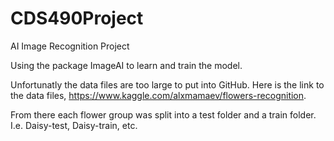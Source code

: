 # CDS490Project
AI Image Recognition Project

Using the package ImageAI to learn and train the model. 

Unfortunatly the data files are too large to put into GitHub.
Here is the link to the data files, https://www.kaggle.com/alxmamaev/flowers-recognition. 

From there each flower group was split into a test folder and a train folder. I.e. Daisy-test, Daisy-train, etc.
